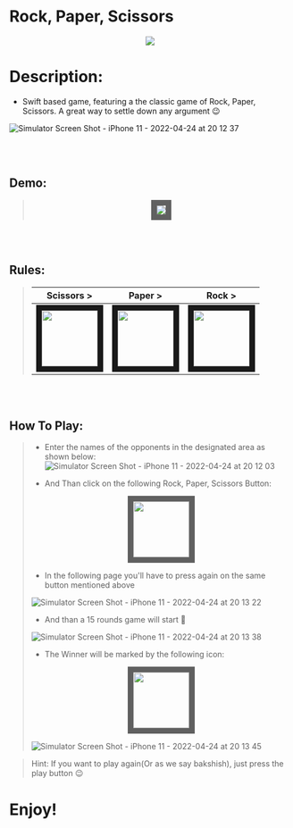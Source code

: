 # Rock, Paper, Scissors

 <p align="center">
<img src="https://user-images.githubusercontent.com/62397127/164992574-d7ac8270-0206-43f1-a6c0-3d27ecb1f8f3.png"/>
</p>

Description:
===
- Swift based game, featuring a the classic game of Rock, Paper, Scissors. A great way to settle down any argument :wink:</br>

![Simulator Screen Shot - iPhone 11 - 2022-04-24 at 20 12 37](https://user-images.githubusercontent.com/62397127/164996367-0f1e351b-22b3-4f17-85d0-1ad24e3fa458.png)

</br>
</br>


Demo:
-
> <p align="center">
>  <img src="https://user-images.githubusercontent.com/62397127/165043141-67861b62-fa72-44ac-b29a-69506352acfe.gif" border="10"/>  
>  </p>


</br>
</br>


Rules:
-
>  | __Scissors__ >| __Paper__ >| __Rock__ >|
>  |:---:|:---:|:---:|
>  | <img src="https://user-images.githubusercontent.com/62397127/164997988-97032f74-f1be-4a46-9b51-494e07ab5d6e.png" width="100" height="100" border="10"/> | <img src="https://user-images.githubusercontent.com/62397127/164998031-dc1cc0ad-a462-4179-a1e9-02c007608f28.png" width="100" height="100" border="10"/> |  <img src="https://user-images.githubusercontent.com/62397127/164998064-67253cb4-fdf7-4268-a3bc-304e4bee3ef4.png" width="100" height="100" border="10"/> |


</br>
</br>

How To Play:
-
>- Enter the names of the opponents in the designated area as shown below:
>![Simulator Screen Shot - iPhone 11 - 2022-04-24 at 20 12 03](https://user-images.githubusercontent.com/62397127/164995705-0d4948ba-1ba6-44e4-853e-3332a8fd545a.png)
>
> - And Than click on the following Rock, Paper, Scissors Button:
> <p align="center">
>  <img src="https://user-images.githubusercontent.com/62397127/164995862-b5a4f036-d656-4fad-a332-112de418c8b8.png" width="100" height="100" border="10"/>  
>  </p>
>  
>  - In the following page you'll have to press again on the same button mentioned above
>  
>  ![Simulator Screen Shot - iPhone 11 - 2022-04-24 at 20 13 22](https://user-images.githubusercontent.com/62397127/164996126-883021b1-6e83-40e1-9eda-195f4072f410.png)
>  
>  - And than a 15 rounds game will start 🥳
>  
>  ![Simulator Screen Shot - iPhone 11 - 2022-04-24 at 20 13 38](https://user-images.githubusercontent.com/62397127/164996219-8019023c-058a-449d-aadf-a0ef61e44c56.png)
>
>  - The Winner will be marked by the following icon:
>  <p align="center">
>  <img src="https://user-images.githubusercontent.com/62397127/164996290-7f96ed51-31cd-44d7-aba1-cd9eac5e6512.png" width="100" height="100" border="10"/>  
>  </p>
>
>
>![Simulator Screen Shot - iPhone 11 - 2022-04-24 at 20 13 45](https://user-images.githubusercontent.com/62397127/164996331-9dc28f28-785b-452d-bbd1-7a228bfb9601.png)


> Hint: If you want to play again(Or as we say bakshish), just press the play button :wink:


# Enjoy!


